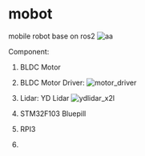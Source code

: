 # mobot
mobile robot base on ros2
![aa](https://github.com/hishambaharom/mobot/assets/113874406/286f2bd4-8c0f-4a52-9224-5e38153b8b48)

Component:
1) BLDC Motor
2) BLDC Motor Driver:
![motor_driver](https://github.com/hishambaharom/mobot/assets/113874406/4a5874f9-b789-4892-b6f6-b08a030594c6)

4) Lidar: YD Lidar
   ![ydlidar_x2l](https://github.com/hishambaharom/mobot/assets/113874406/3ebee12d-5c96-449d-a0c5-89f9252b6cde)

6) STM32F103 Bluepill
7) RPI3
8) 


